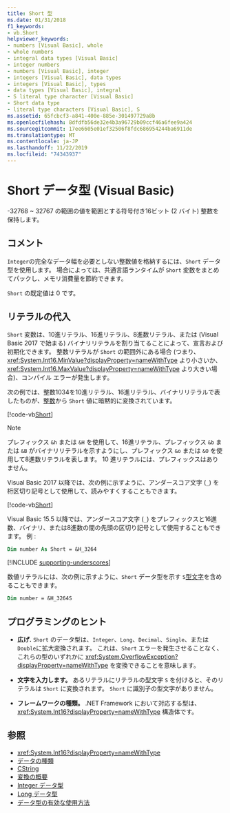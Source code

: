 ```yaml
---
title: Short 型
ms.date: 01/31/2018
f1_keywords:
- vb.Short
helpviewer_keywords:
- numbers [Visual Basic], whole
- whole numbers
- integral data types [Visual Basic]
- integer numbers
- numbers [Visual Basic], integer
- integers [Visual Basic], data types
- integers [Visual Basic], types
- data types [Visual Basic], integral
- S literal type character [Visual Basic]
- Short data type
- literal type characters [Visual Basic], S
ms.assetid: 65fcbcf3-a841-400e-885e-301497729a8b
ms.openlocfilehash: 8dfdfb56de32e4b3a96729b09ccf46a6fee9a424
ms.sourcegitcommit: 17ee6605e01ef32506f8fdc686954244ba6911de
ms.translationtype: MT
ms.contentlocale: ja-JP
ms.lasthandoff: 11/22/2019
ms.locfileid: "74343937"
---
```

# <a name="short-data-type-visual-basic"></a>Short データ型 (Visual Basic)

-32768 ~ 32767 の範囲の値を範囲とする符号付き16ビット (2 バイト) 整数を保持します。  
  
## <a name="remarks"></a>コメント  

 `Integer`の完全なデータ幅を必要としない整数値を格納するには、`Short` データ型を使用します。 場合によっては、共通言語ランタイムが `Short` 変数をまとめてパックし、メモリ消費量を節約できます。  
  
 `Short` の既定値は 0 です。  
  
## <a name="literal-assignments"></a>リテラルの代入

`Short` 変数は、10進リテラル、16進リテラル、8進数リテラル、または (Visual Basic 2017 で始まる) バイナリリテラルを割り当てることによって、宣言および初期化できます。 整数リテラルが `Short` の範囲外にある場合 (つまり、<xref:System.Int16.MinValue?displayProperty=nameWithType> より小さいか、<xref:System.Int16.MaxValue?displayProperty=nameWithType> より大きい場合)、コンパイル エラーが発生します。

次の例では、整数1034を10進リテラル、16進リテラル、バイナリリテラルで表したものが、[整数](integer-data-type.md)から `Short` 値に暗黙的に変換されています。

[!code-vb[Short](../../../../samples/snippets/visualbasic/language-reference/data-types/numeric-literals.vb#Short)]

> [!NOTE]
> プレフィックス `&h` または `&H` を使用して、16進リテラル、プレフィックス `&b` または `&B` がバイナリリテラルを示すようにし、プレフィックス `&o` または `&O` を使用して8進数リテラルを表します。 10 進リテラルには、プレフィックスはありません。

Visual Basic 2017 以降では、次の例に示すように、アンダースコア文字 (`_`) を桁区切り記号として使用して、読みやすくすることもできます。

[!code-vb[Short](../../../../samples/snippets/visualbasic/language-reference/data-types/numeric-literals.vb#ShortS)]

Visual Basic 15.5 以降では、アンダースコア文字 (`_`) をプレフィックスと16進数、バイナリ、または8進数の間の先頭の区切り記号として使用することもできます。 例 :

```vb
Dim number As Short = &H_3264
```

[!INCLUDE [supporting-underscores](../../../../includes/vb-separator-langversion.md)]

数値リテラルには、次の例に示すように、`Short` データ型を示す `S`[型文字](../../programming-guide/language-features/data-types/type-characters.md)を含めることもできます。

```vb
Dim number = &H_3264S
```

## <a name="programming-tips"></a>プログラミングのヒント

- **広げ.** `Short` のデータ型は、`Integer`、`Long`、`Decimal`、`Single`、または `Double`に拡大変換されます。 これは、`Short` エラーを発生させることなく、これらの型のいずれかに <xref:System.OverflowException?displayProperty=nameWithType> を変換できることを意味します。  
  
- **文字を入力します。** あるリテラルにリテラルの型文字 `S` を付けると、そのリテラルは `Short` に変換されます。 `Short` に識別子の型文字がありません。  
  
- **フレームワークの種類。** .NET Framework において対応する型は、<xref:System.Int16?displayProperty=nameWithType> 構造体です。  
  
## <a name="see-also"></a>参照

- <xref:System.Int16?displayProperty=nameWithType>
- [データの種類](../../../visual-basic/language-reference/data-types/index.md)
- [CString](../../../visual-basic/language-reference/functions/type-conversion-functions.md)
- [変換の概要](../../../visual-basic/language-reference/keywords/conversion-summary.md)
- [Integer データ型](../../../visual-basic/language-reference/data-types/integer-data-type.md)
- [Long データ型](../../../visual-basic/language-reference/data-types/long-data-type.md)
- [データ型の有効な使用方法](../../../visual-basic/programming-guide/language-features/data-types/efficient-use-of-data-types.md)
